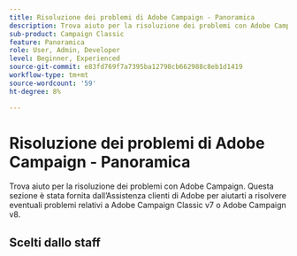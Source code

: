 ```yaml
---
title: Risoluzione dei problemi di Adobe Campaign - Panoramica
description: Trova aiuto per la risoluzione dei problemi con Adobe Campaign.
sub-product: Campaign Classic
feature: Panoramica
role: User, Admin, Developer
level: Beginner, Experienced
source-git-commit: e83fd769f7a7395ba12798cb662988c8eb1d1419
workflow-type: tm+mt
source-wordcount: '59'
ht-degree: 8%

---
```



# Risoluzione dei problemi di Adobe Campaign - Panoramica

Trova aiuto per la risoluzione dei problemi con Adobe Campaign. Questa sezione è stata fornita dall’Assistenza clienti di Adobe per aiutarti a risolvere eventuali problemi relativi a Adobe Campaign Classic v7 o Adobe Campaign v8.

## Scelti dallo staff
